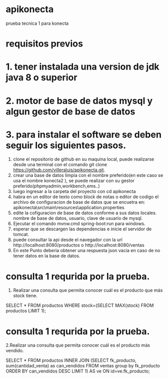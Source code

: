 # apikonecta
prueba tecnica 1 para konecta

# requisitos previos

# 1. tener instalada una version de jdk java 8 o superior
# 2. motor de base de datos mysql y algun gestor de base de datos 

# 3. para instalar el software se deben seguir los siguientes pasos.




1.  clone el repositorio de github en su maquina local, puede realizarse desde una terminal con el comando git clone https://github.com/villeraluis/apikonecta.git.
2.  crear una base de datos limpia con el nombre preferido(en este caso se usa el nombre konecta2 ), se puede realizar con su gestor preferido(phpmyadmin,workbench,ems..) 
3.  luego ingresar a la carpeta del proyecto con cd apikonecta
4.  habra en un editor de texto como block de notas o editor de codigo el archivo de configuracion de base de datos que se encuetra en: apikonecta\src\main\resources\application.properties
5.  edite la cofiguracion de base de datos conforme a sus datos locales. nombre de base de datos, usuario, clave de usuario de mysql. 
6.  Ejecutar el comando mvnw.cmd spring-boot:run para windows.
7.  esperar que se descargen las dependencias e inicie el servidor de tomcat.
8.  puede consultar la api desde el navegador con la url http://localhost:8080/productos o http://localhost:8080/ventas
9.  En este Punto deberia obtener una respuesta json vacia en caso de no tener datos en la base de datos.

# consulta 1 requrida por la prueba.

1. Realizar una consulta que permita conocer cuál es el producto que más stock tiene.

SELECT * FROM   productos WHERE stock=(SELECT MAX(stock) FROM productos LIMIT 1);

# consulta 1 requrida por la prueba.

2.Realizar una consulta que permita conocer cuál es el producto más vendido.

SELECT * FROM productos INNER JOIN (SELECT fk_producto, sum(cantidad_venta) as can_vendidos FROM ventas group by fk_producto ORDER BY can_vendidos DESC LIMIT 1) AS ve ON id=ve.fk_producto;




